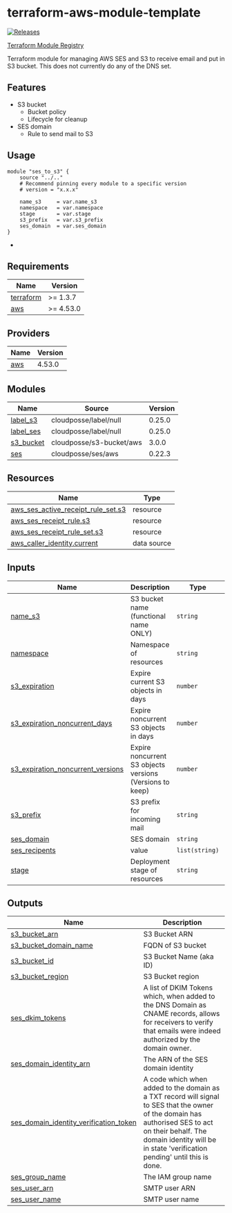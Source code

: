 # terraform-aws-module-template

[![Releases](https://img.shields.io/github/v/release/NotableHealth/terraform-aws-ses-to-s3)](https://github.com/NotableHealth/terraform-aws-ses-to-s3/releases/tag/latest)

[Terraform Module Registry](https://registry.terraform.io/modules/NotableHealth/ses-to-s3/aws)

Terraform module for managing AWS SES and S3 to receive email and put in S3 bucket. This does not currently do any of the DNS set.

## Features

- S3 bucket
  - Bucket policy
  - Lifecycle for cleanup
- SES domain
  - Rule to send mail to S3

## Usage

```
module "ses_to_s3" {
    source "../.."
    # Recommend pinning every module to a specific version
    # version = "x.x.x"

    name_s3     = var.name_s3
    namespace   = var.namespace
    stage       = var.stage
    s3_prefix   = var.s3_prefix
    ses_domain  = var.ses_domain
}
```
-

<!-- BEGINNING OF PRE-COMMIT-TERRAFORM DOCS HOOK -->
## Requirements

| Name | Version |
|------|---------|
| <a name="requirement_terraform"></a> [terraform](#requirement\_terraform) | >= 1.3.7 |
| <a name="requirement_aws"></a> [aws](#requirement\_aws) | >= 4.53.0 |

## Providers

| Name | Version |
|------|---------|
| <a name="provider_aws"></a> [aws](#provider\_aws) | 4.53.0 |

## Modules

| Name | Source | Version |
|------|--------|---------|
| <a name="module_label_s3"></a> [label\_s3](#module\_label\_s3) | cloudposse/label/null | 0.25.0 |
| <a name="module_label_ses"></a> [label\_ses](#module\_label\_ses) | cloudposse/label/null | 0.25.0 |
| <a name="module_s3_bucket"></a> [s3\_bucket](#module\_s3\_bucket) | cloudposse/s3-bucket/aws | 3.0.0 |
| <a name="module_ses"></a> [ses](#module\_ses) | cloudposse/ses/aws | 0.22.3 |

## Resources

| Name | Type |
|------|------|
| [aws_ses_active_receipt_rule_set.s3](https://registry.terraform.io/providers/hashicorp/aws/latest/docs/resources/ses_active_receipt_rule_set) | resource |
| [aws_ses_receipt_rule.s3](https://registry.terraform.io/providers/hashicorp/aws/latest/docs/resources/ses_receipt_rule) | resource |
| [aws_ses_receipt_rule_set.s3](https://registry.terraform.io/providers/hashicorp/aws/latest/docs/resources/ses_receipt_rule_set) | resource |
| [aws_caller_identity.current](https://registry.terraform.io/providers/hashicorp/aws/latest/docs/data-sources/caller_identity) | data source |

## Inputs

| Name | Description | Type | Default | Required |
|------|-------------|------|---------|:--------:|
| <a name="input_name_s3"></a> [name\_s3](#input\_name\_s3) | S3 bucket name (functional name ONLY) | `string` | n/a | yes |
| <a name="input_namespace"></a> [namespace](#input\_namespace) | Namespace of resources | `string` | n/a | yes |
| <a name="input_s3_expiration"></a> [s3\_expiration](#input\_s3\_expiration) | Expire current S3 objects in days | `number` | `14` | no |
| <a name="input_s3_expiration_noncurrent_days"></a> [s3\_expiration\_noncurrent\_days](#input\_s3\_expiration\_noncurrent\_days) | Expire noncurrent S3 objects in days | `number` | `1` | no |
| <a name="input_s3_expiration_noncurrent_versions"></a> [s3\_expiration\_noncurrent\_versions](#input\_s3\_expiration\_noncurrent\_versions) | Expire noncurrent S3 objects versions (Versions to keep) | `number` | `1` | no |
| <a name="input_s3_prefix"></a> [s3\_prefix](#input\_s3\_prefix) | S3 prefix for incoming mail | `string` | n/a | yes |
| <a name="input_ses_domain"></a> [ses\_domain](#input\_ses\_domain) | SES domain | `string` | n/a | yes |
| <a name="input_ses_recipents"></a> [ses\_recipents](#input\_ses\_recipents) | value | `list(string)` | n/a | yes |
| <a name="input_stage"></a> [stage](#input\_stage) | Deployment stage of resources | `string` | n/a | yes |

## Outputs

| Name | Description |
|------|-------------|
| <a name="output_s3_bucket_arn"></a> [s3\_bucket\_arn](#output\_s3\_bucket\_arn) | S3 Bucket ARN |
| <a name="output_s3_bucket_domain_name"></a> [s3\_bucket\_domain\_name](#output\_s3\_bucket\_domain\_name) | FQDN of S3 bucket |
| <a name="output_s3_bucket_id"></a> [s3\_bucket\_id](#output\_s3\_bucket\_id) | S3 Bucket Name (aka ID) |
| <a name="output_s3_bucket_region"></a> [s3\_bucket\_region](#output\_s3\_bucket\_region) | S3 Bucket region |
| <a name="output_ses_dkim_tokens"></a> [ses\_dkim\_tokens](#output\_ses\_dkim\_tokens) | A list of DKIM Tokens which, when added to the DNS Domain as CNAME records, allows for receivers to verify that emails were indeed authorized by the domain owner. |
| <a name="output_ses_domain_identity_arn"></a> [ses\_domain\_identity\_arn](#output\_ses\_domain\_identity\_arn) | The ARN of the SES domain identity |
| <a name="output_ses_domain_identity_verification_token"></a> [ses\_domain\_identity\_verification\_token](#output\_ses\_domain\_identity\_verification\_token) | A code which when added to the domain as a TXT record will signal to SES that the owner of the domain has authorised SES to act on their behalf. The domain identity will be in state 'verification pending' until this is done. |
| <a name="output_ses_group_name"></a> [ses\_group\_name](#output\_ses\_group\_name) | The IAM group name |
| <a name="output_ses_user_arn"></a> [ses\_user\_arn](#output\_ses\_user\_arn) | SMTP user ARN |
| <a name="output_ses_user_name"></a> [ses\_user\_name](#output\_ses\_user\_name) | SMTP user name |
<!-- END OF PRE-COMMIT-TERRAFORM DOCS HOOK -->
